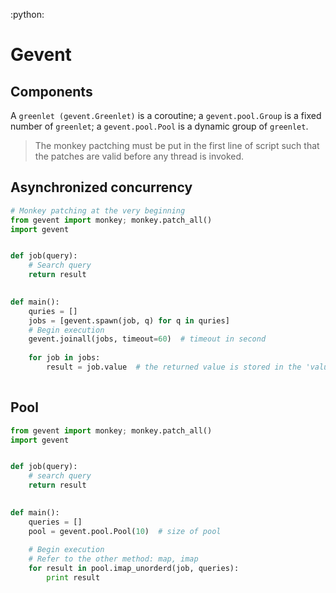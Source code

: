 :python:

# Gevent

## Components

A `greenlet (gevent.Greenlet)` is a coroutine; a `gevent.pool.Group` is a fixed number of `greenlet`; a `gevent.pool.Pool` is a dynamic group of `greenlet`.


> The monkey pactching must be put in the first line of script such that the patches are valid before any thread is invoked.


## Asynchronized concurrency

```python
# Monkey patching at the very beginning
from gevent import monkey; monkey.patch_all()
import gevent


def job(query):
    # Search query
    return result
    

def main():
    quries = []
    jobs = [gevent.spawn(job, q) for q in quries]
    # Begin execution
    gevent.joinall(jobs, timeout=60)  # timeout in second
    
    for job in jobs:
        result = job.value  # the returned value is stored in the 'value' attribute
    
```


## Pool

```python
from gevent import monkey; monkey.patch_all()
import gevent


def job(query):
    # search query
    return result
    

def main():
    queries = []
    pool = gevent.pool.Pool(10)  # size of pool
    
    # Begin execution
    # Refer to the other method: map, imap
    for result in pool.imap_unorderd(job, queries):
        print result

```
